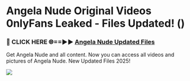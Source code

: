 # Angela Nude Original Videos 0nlyFans Leaked - Files Updated! ()

<h3>🔴 CLICK HERE 🌐==►► <a href="https://tinyurl.com/leaks-videos" rel="nofollow">Angela Nude Updated Files</a></h3>

Get Angela Nude and all content. Now you can access all videos and pictures of Angela Nude. New Updated Files 2025!

[![](https://i.imgur.com/KQgVmj3.gif)](https://tinyurl.com/leaks-videos)